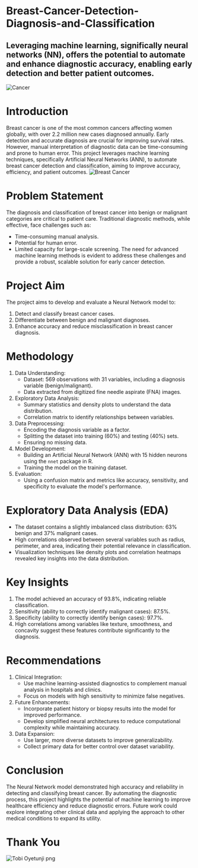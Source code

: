 # Breast-Cancer-Detection-Diagnosis-and-Classification
## Leveraging machine learning, significally neural networks (NN), offers the potential to automate and enhance diagnostic accuracy, enabling early detection and better patient outcomes.
![Cancer](https://github.com/user-attachments/assets/1b0566a2-751f-4dea-8ed2-62e1c7a1a05f)

# Introduction
Breast cancer is one of the most common cancers affecting women globally, with over 2.2 million new cases diagnosed annually. Early detection and accurate diagnosis are crucial for improving survival rates. However, manual interpretation of diagnostic data can be time-consuming and prone to human error. This project leverages machine learning techniques, specifically Artificial Neural Networks (ANN), to automate breast cancer detection and classification, aiming to improve accuracy, efficiency, and patient outcomes.
![Breast Cancer](https://github.com/user-attachments/assets/ff5df2b3-adc9-49ce-8247-856e1b4bceb1)

# Problem Statement
The diagnosis and classification of breast cancer into benign or malignant categories are critical to patient care. Traditional diagnostic methods, while effective, face challenges such as:
- Time-consuming manual analysis.
- Potential for human error.
- Limited capacity for large-scale screening.
The need for advanced machine learning methods is evident to address these challenges and provide a robust, scalable solution for early cancer detection.

# Project Aim
The project aims to develop and evaluate a Neural Network model to:
1. Detect and classify breast cancer cases.
2. Differentiate between benign and malignant diagnoses.
3. Enhance accuracy and reduce misclassification in breast cancer diagnosis.

# Methodology
1. Data Understanding:
   - Dataset: 569 observations with 31 variables, including a diagnosis variable (benign/malignant).
   - Data extracted from digitized fine needle aspirate (FNA) images.
2. Exploratory Data Analysis:
   - Summary statistics and density plots to understand the data distribution.
   - Correlation matrix to identify relationships between variables.
3. Data Preprocessing:
   - Encoding the diagnosis variable as a factor.
   - Splitting the dataset into training (60%) and testing (40%) sets.
   - Ensuring no missing data.
4. Model Development:
   - Building an Artificial Neural Network (ANN) with 15 hidden neurons using the `nnet` package in R.
   - Training the model on the training dataset.
5. Evaluation:
   - Using a confusion matrix and metrics like accuracy, sensitivity, and specificity to evaluate the model's performance.

# Exploratory Data Analysis (EDA)
- The dataset contains a slightly imbalanced class distribution: 63% benign and 37% malignant cases.
- High correlations observed between several variables such as radius, perimeter, and area, indicating their potential relevance in classification.
- Visualization techniques like density plots and correlation heatmaps revealed key insights into the data distribution.

# Key Insights
1. The model achieved an accuracy of 93.8%, indicating reliable classification.
2. Sensitivity (ability to correctly identify malignant cases): 87.5%.
3. Specificity (ability to correctly identify benign cases): 97.7%.
4. High correlations among variables like texture, smoothness, and concavity suggest these features contribute significantly to the diagnosis.

# Recommendations
1. Clinical Integration:
   - Use machine learning-assisted diagnostics to complement manual analysis in hospitals and clinics.
   - Focus on models with high sensitivity to minimize false negatives.
2. Future Enhancements:
   - Incorporate patient history or biopsy results into the model for improved performance.
   - Develop simplified neural architectures to reduce computational complexity while maintaining accuracy.
3. Data Expansion:
   - Use larger, more diverse datasets to improve generalizability.
   - Collect primary data for better control over dataset variability.

# Conclusion
The Neural Network model demonstrated high accuracy and reliability in detecting and classifying breast cancer. By automating the diagnostic process, this project highlights the potential of machine learning to improve healthcare efficiency and reduce diagnostic errors. Future work could explore integrating other clinical data and applying the approach to other medical conditions to expand its utility.

# Thank You
![Tobi Oyetunji png](https://github.com/user-attachments/assets/85043c5b-dbf0-44fa-b0c4-aa62c96c23ed)

